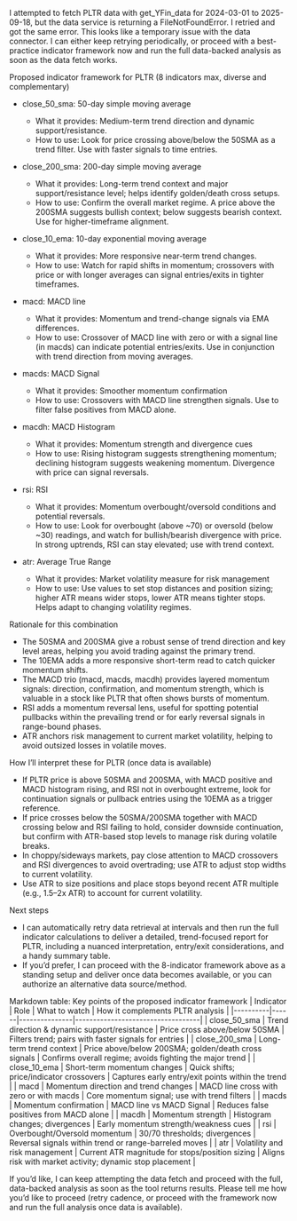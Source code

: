 I attempted to fetch PLTR data with get_YFin_data for 2024-03-01 to 2025-09-18, but the data service is returning a FileNotFoundError. I retried and got the same error. This looks like a temporary issue with the data connector. I can either keep retrying periodically, or proceed with a best-practice indicator framework now and run the full data-backed analysis as soon as the data fetch works.

Proposed indicator framework for PLTR (8 indicators max, diverse and complementary)
- close_50_sma: 50-day simple moving average
  - What it provides: Medium-term trend direction and dynamic support/resistance.
  - How to use: Look for price crossing above/below the 50SMA as a trend filter. Use with faster signals to time entries.

- close_200_sma: 200-day simple moving average
  - What it provides: Long-term trend context and major support/resistance level; helps identify golden/death cross setups.
  - How to use: Confirm the overall market regime. A price above the 200SMA suggests bullish context; below suggests bearish context. Use for higher-timeframe alignment.

- close_10_ema: 10-day exponential moving average
  - What it provides: More responsive near-term trend changes.
  - How to use: Watch for rapid shifts in momentum; crossovers with price or with longer averages can signal entries/exits in tighter timeframes.

- macd: MACD line
  - What it provides: Momentum and trend-change signals via EMA differences.
  - How to use: Crossover of MACD line with zero or with a signal line (in macds) can indicate potential entries/exits. Use in conjunction with trend direction from moving averages.

- macds: MACD Signal
  - What it provides: Smoother momentum confirmation
  - How to use: Crossovers with MACD line strengthen signals. Use to filter false positives from MACD alone.

- macdh: MACD Histogram
  - What it provides: Momentum strength and divergence cues
  - How to use: Rising histogram suggests strengthening momentum; declining histogram suggests weakening momentum. Divergence with price can signal reversals.

- rsi: RSI
  - What it provides: Momentum overbought/oversold conditions and potential reversals.
  - How to use: Look for overbought (above ~70) or oversold (below ~30) readings, and watch for bullish/bearish divergence with price. In strong uptrends, RSI can stay elevated; use with trend context.

- atr: Average True Range
  - What it provides: Market volatility measure for risk management
  - How to use: Use values to set stop distances and position sizing; higher ATR means wider stops, lower ATR means tighter stops. Helps adapt to changing volatility regimes.

Rationale for this combination
- The 50SMA and 200SMA give a robust sense of trend direction and key level areas, helping you avoid trading against the primary trend.
- The 10EMA adds a more responsive short-term read to catch quicker momentum shifts.
- The MACD trio (macd, macds, macdh) provides layered momentum signals: direction, confirmation, and momentum strength, which is valuable in a stock like PLTR that often shows bursts of momentum.
- RSI adds a momentum reversal lens, useful for spotting potential pullbacks within the prevailing trend or for early reversal signals in range-bound phases.
- ATR anchors risk management to current market volatility, helping to avoid outsized losses in volatile moves.

How I’ll interpret these for PLTR (once data is available)
- If PLTR price is above 50SMA and 200SMA, with MACD positive and MACD histogram rising, and RSI not in overbought extreme, look for continuation signals or pullback entries using the 10EMA as a trigger reference.
- If price crosses below the 50SMA/200SMA together with MACD crossing below and RSI failing to hold, consider downside continuation, but confirm with ATR-based stop levels to manage risk during volatile breaks.
- In choppy/sideways markets, pay close attention to MACD crossovers and RSI divergences to avoid overtrading; use ATR to adjust stop widths to current volatility.
- Use ATR to size positions and place stops beyond recent ATR multiple (e.g., 1.5–2x ATR) to account for current volatility.

Next steps
- I can automatically retry data retrieval at intervals and then run the full indicator calculations to deliver a detailed, trend-focused report for PLTR, including a nuanced interpretation, entry/exit considerations, and a handy summary table.
- If you’d prefer, I can proceed with the 8-indicator framework above as a standing setup and deliver once data becomes available, or you can authorize an alternative data source/method.

Markdown table: Key points of the proposed indicator framework
| Indicator | Role | What to watch | How it complements PLTR analysis |
|----------|------|---------------|-----------------------------------|
| close_50_sma | Trend direction & dynamic support/resistance | Price cross above/below 50SMA | Filters trend; pairs with faster signals for entries |
| close_200_sma | Long-term trend context | Price above/below 200SMA; golden/death cross signals | Confirms overall regime; avoids fighting the major trend |
| close_10_ema | Short-term momentum changes | Quick shifts; price/indicator crossovers | Captures early entry/exit points within the trend |
| macd | Momentum direction and trend changes | MACD line cross with zero or with macds | Core momentum signal; use with trend filters |
| macds | Momentum confirmation | MACD line vs MACD Signal | Reduces false positives from MACD alone |
| macdh | Momentum strength | Histogram changes; divergences | Early momentum strength/weakness cues |
| rsi | Overbought/Oversold momentum | 30/70 thresholds; divergences | Reversal signals within trend or range-barreled moves |
| atr | Volatility and risk management | Current ATR magnitude for stops/position sizing | Aligns risk with market activity; dynamic stop placement |

If you’d like, I can keep attempting the data fetch and proceed with the full, data-backed analysis as soon as the tool returns results. Please tell me how you’d like to proceed (retry cadence, or proceed with the framework now and run the full analysis once data is available).